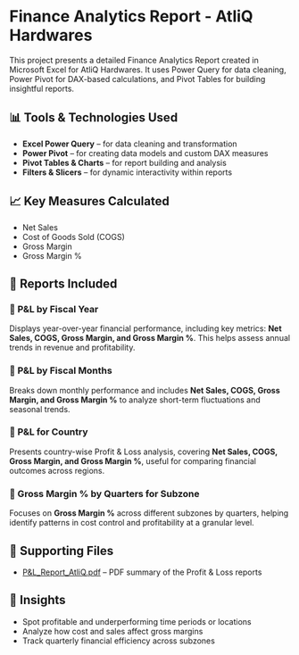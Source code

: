 # Finance Analytics Report - AtliQ Hardwares

This project presents a detailed Finance Analytics Report created in Microsoft Excel for AtliQ Hardwares. It uses Power Query for data cleaning, Power Pivot for DAX-based calculations, and Pivot Tables for building insightful reports.

## 📊 Tools & Technologies Used
- **Excel Power Query** – for data cleaning and transformation
- **Power Pivot** – for creating data models and custom DAX measures
- **Pivot Tables & Charts** – for report building and analysis
- **Filters & Slicers** – for dynamic interactivity within reports

## 📈 Key Measures Calculated
- Net Sales  
- Cost of Goods Sold (COGS)  
- Gross Margin  
- Gross Margin %  

## 📑 Reports Included

### 📘 P&L by Fiscal Year  
Displays year-over-year financial performance, including key metrics: **Net Sales, COGS, Gross Margin, and Gross Margin %**. This helps assess annual trends in revenue and profitability.

### 📘 P&L by Fiscal Months  
Breaks down monthly performance and includes **Net Sales, COGS, Gross Margin, and Gross Margin %** to analyze short-term fluctuations and seasonal trends.

### 📘 P&L for Country  
Presents country-wise Profit & Loss analysis, covering **Net Sales, COGS, Gross Margin, and Gross Margin %**, useful for comparing financial outcomes across regions.

### 📘 Gross Margin % by Quarters for Subzone  
Focuses on **Gross Margin %** across different subzones by quarters, helping identify patterns in cost control and profitability at a granular level.

## 📎 Supporting Files 
- [P&L_Report_AtliQ.pdf](https://github.com/yash-khobragade/Finance-Analytics-Report-AtliQ-Hardwares/blob/main/P%20%26%20L%20Report.pdf) – PDF summary of the Profit & Loss reports  
 

## 🧠 Insights
- Spot profitable and underperforming time periods or locations  
- Analyze how cost and sales affect gross margins  
- Track quarterly financial efficiency across subzones  

